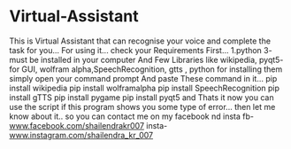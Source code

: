 # Virtual-Assistant
This is Virtual Assistant that can recognise your voice and complete the task for you...  For using it... check your Requirements First...   1.python 3- must be installed in your computer  And Few Libraries like wikipedia, pyqt5- for GUI, wolfram alpha,SpeechRecognition, gtts , python  for installing them simply open your command prompt  And paste These command in it...   pip install wikipedia  pip install wolframalpha  pip install SpeechRecognition  pip install gTTS  pip install pygame  pip install pyqt5   and Thats it now you can use the script  if this program shows you some type of error... then let me know about it.. so you can contact me on my facebook nd insta  fb-www.facebook.com/shailendrakr007 insta-www.instagram.com/shailendra_kr_007
